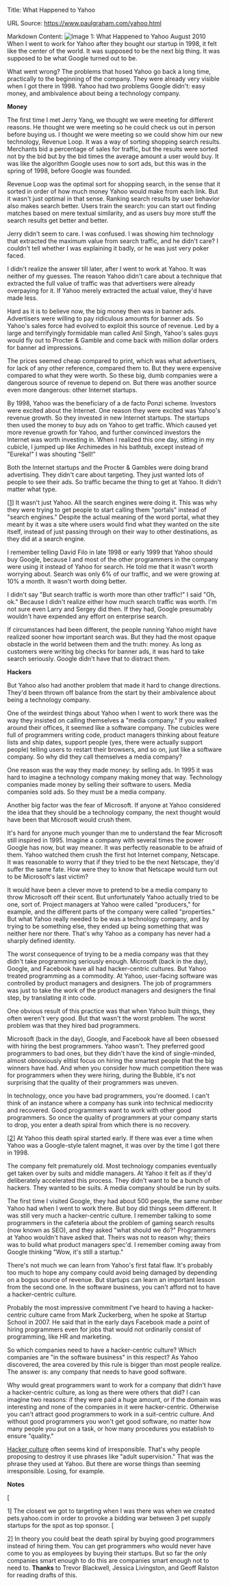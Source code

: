 Title: What Happened to Yahoo

URL Source: https://www.paulgraham.com/yahoo.html

Markdown Content:
![Image 1: What Happened to Yahoo ](https://s.turbifycdn.com/aah/paulgraham/what-happened-to-yahoo-2.gif)
August 2010
When I went to work for Yahoo after they bought our startup in 1998, it felt like the center of the world. It was supposed to be the next big thing. It was supposed to be what Google turned out to be.

What went wrong? The problems that hosed Yahoo go back a long time, practically to the beginning of the company. They were already very visible when I got there in 1998. Yahoo had two problems Google didn't: easy money, and ambivalence about being a technology company.

**Money**

The first time I met Jerry Yang, we thought we were meeting for different reasons. He thought we were meeting so he could check us out in person before buying us. I thought we were meeting so we could show him our new technology, Revenue Loop. It was a way of sorting shopping search results. Merchants bid a percentage of sales for traffic, but the results were sorted not by the bid but by the bid times the average amount a user would buy. It was like the algorithm Google uses now to sort ads, but this was in the spring of 1998, before Google was founded.

Revenue Loop was the optimal sort for shopping search, in the sense that it sorted in order of how much money Yahoo would make from each link. But it wasn't just optimal in that sense. Ranking search results by user behavior also makes search better. Users train the search: you can start out finding matches based on mere textual similarity, and as users buy more stuff the search results get better and better.

Jerry didn't seem to care. I was confused. I was showing him technology that extracted the maximum value from search traffic, and he didn't care? I couldn't tell whether I was explaining it badly, or he was just very poker faced.

I didn't realize the answer till later, after I went to work at Yahoo. It was neither of my guesses. The reason Yahoo didn't care about a technique that extracted the full value of traffic was that advertisers were already overpaying for it. If Yahoo merely extracted the actual value, they'd have made less.

Hard as it is to believe now, the big money then was in banner ads. Advertisers were willing to pay ridiculous amounts for banner ads. So Yahoo's sales force had evolved to exploit this source of revenue. Led by a large and terrifyingly formidable man called Anil Singh, Yahoo's sales guys would fly out to Procter & Gamble and come back with million dollar orders for banner ad impressions.

The prices seemed cheap compared to print, which was what advertisers, for lack of any other reference, compared them to. But they were expensive compared to what they were worth. So these big, dumb companies were a dangerous source of revenue to depend on. But there was another source even more dangerous: other Internet startups.

By 1998, Yahoo was the beneficiary of a de facto Ponzi scheme. Investors were excited about the Internet. One reason they were excited was Yahoo's revenue growth. So they invested in new Internet startups. The startups then used the money to buy ads on Yahoo to get traffic. Which caused yet more revenue growth for Yahoo, and further convinced investors the Internet was worth investing in. When I realized this one day, sitting in my cubicle, I jumped up like Archimedes in his bathtub, except instead of "Eureka!" I was shouting "Sell!"

Both the Internet startups and the Procter & Gambles were doing brand advertising. They didn't care about targeting. They just wanted lots of people to see their ads. So traffic became the thing to get at Yahoo. It didn't matter what type.

[[1](https://www.paulgraham.com/yahoo.html#f1n)]
It wasn't just Yahoo. All the search engines were doing it. This was why they were trying to get people to start calling them "portals" instead of "search engines." Despite the actual meaning of the word portal, what they meant by it was a site where users would find what they wanted on the site itself, instead of just passing through on their way to other destinations, as they did at a search engine.

I remember telling David Filo in late 1998 or early 1999 that Yahoo should buy Google, because I and most of the other programmers in the company were using it instead of Yahoo for search. He told me that it wasn't worth worrying about. Search was only 6% of our traffic, and we were growing at 10% a month. It wasn't worth doing better.

I didn't say "But search traffic is worth more than other traffic!" I said "Oh, ok." Because I didn't realize either how much search traffic was worth. I'm not sure even Larry and Sergey did then. If they had, Google presumably wouldn't have expended any effort on enterprise search.

If circumstances had been different, the people running Yahoo might have realized sooner how important search was. But they had the most opaque obstacle in the world between them and the truth: money. As long as customers were writing big checks for banner ads, it was hard to take search seriously. Google didn't have that to distract them.

**Hackers**

But Yahoo also had another problem that made it hard to change directions. They'd been thrown off balance from the start by their ambivalence about being a technology company.

One of the weirdest things about Yahoo when I went to work there was the way they insisted on calling themselves a "media company." If you walked around their offices, it seemed like a software company. The cubicles were full of programmers writing code, product managers thinking about feature lists and ship dates, support people (yes, there were actually support people) telling users to restart their browsers, and so on, just like a software company. So why did they call themselves a media company?

One reason was the way they made money: by selling ads. In 1995 it was hard to imagine a technology company making money that way. Technology companies made money by selling their software to users. Media companies sold ads. So they must be a media company.

Another big factor was the fear of Microsoft. If anyone at Yahoo considered the idea that they should be a technology company, the next thought would have been that Microsoft would crush them.

It's hard for anyone much younger than me to understand the fear Microsoft still inspired in 1995. Imagine a company with several times the power Google has now, but way meaner. It was perfectly reasonable to be afraid of them. Yahoo watched them crush the first hot Internet company, Netscape. It was reasonable to worry that if they tried to be the next Netscape, they'd suffer the same fate. How were they to know that Netscape would turn out to be Microsoft's last victim?

It would have been a clever move to pretend to be a media company to throw Microsoft off their scent. But unfortunately Yahoo actually tried to be one, sort of. Project managers at Yahoo were called "producers," for example, and the different parts of the company were called "properties." But what Yahoo really needed to be was a technology company, and by trying to be something else, they ended up being something that was neither here nor there. That's why Yahoo as a company has never had a sharply defined identity.

The worst consequence of trying to be a media company was that they didn't take programming seriously enough. Microsoft (back in the day), Google, and Facebook have all had hacker-centric cultures. But Yahoo treated programming as a commodity. At Yahoo, user-facing software was controlled by product managers and designers. The job of programmers was just to take the work of the product managers and designers the final step, by translating it into code.

One obvious result of this practice was that when Yahoo built things, they often weren't very good. But that wasn't the worst problem. The worst problem was that they hired bad programmers.

Microsoft (back in the day), Google, and Facebook have all been obsessed with hiring the best programmers. Yahoo wasn't. They preferred good programmers to bad ones, but they didn't have the kind of single-minded, almost obnoxiously elitist focus on hiring the smartest people that the big winners have had. And when you consider how much competition there was for programmers when they were hiring, during the Bubble, it's not surprising that the quality of their programmers was uneven.

In technology, once you have bad programmers, you're doomed. I can't think of an instance where a company has sunk into technical mediocrity and recovered. Good programmers want to work with other good programmers. So once the quality of programmers at your company starts to drop, you enter a death spiral from which there is no recovery.

[[2](https://www.paulgraham.com/yahoo.html#f2n)]
At Yahoo this death spiral started early. If there was ever a time when Yahoo was a Google-style talent magnet, it was over by the time I got there in 1998.

The company felt prematurely old. Most technology companies eventually get taken over by suits and middle managers. At Yahoo it felt as if they'd deliberately accelerated this process. They didn't want to be a bunch of hackers. They wanted to be suits. A media company should be run by suits.

The first time I visited Google, they had about 500 people, the same number Yahoo had when I went to work there. But boy did things seem different. It was still very much a hacker-centric culture. I remember talking to some programmers in the cafeteria about the problem of gaming search results (now known as SEO), and they asked "what should we do?" Programmers at Yahoo wouldn't have asked that. Theirs was not to reason why; theirs was to build what product managers spec'd. I remember coming away from Google thinking "Wow, it's still a startup."

There's not much we can learn from Yahoo's first fatal flaw. It's probably too much to hope any company could avoid being damaged by depending on a bogus source of revenue. But startups can learn an important lesson from the second one. In the software business, you can't afford not to have a hacker-centric culture.

Probably the most impressive commitment I've heard to having a hacker-centric culture came from Mark Zuckerberg, when he spoke at Startup School in 2007. He said that in the early days Facebook made a point of hiring programmers even for jobs that would not ordinarily consist of programming, like HR and marketing.

So which companies need to have a hacker-centric culture? Which companies are "in the software business" in this respect? As Yahoo discovered, the area covered by this rule is bigger than most people realize. The answer is: any company that needs to have good software.

Why would great programmers want to work for a company that didn't have a hacker-centric culture, as long as there were others that did? I can imagine two reasons: if they were paid a huge amount, or if the domain was interesting and none of the companies in it were hacker-centric. Otherwise you can't attract good programmers to work in a suit-centric culture. And without good programmers you won't get good software, no matter how many people you put on a task, or how many procedures you establish to ensure "quality."

[Hacker culture](https://www.paulgraham.com/gba.html) often seems kind of irresponsible. That's why people proposing to destroy it use phrases like "adult supervision." That was the phrase they used at Yahoo. But there are worse things than seeming irresponsible. Losing, for example.

**Notes**

[

1] The closest we got to targeting when I was there was when we created pets.yahoo.com in order to provoke a bidding war between 3 pet supply startups for the spot as top sponsor.
[

2] In theory you could beat the death spiral by buying good programmers instead of hiring them. You can get programmers who would never have come to you as employees by buying their startups. But so far the only companies smart enough to do this are companies smart enough not to need to.
**Thanks** to Trevor Blackwell, Jessica Livingston, and Geoff Ralston for reading drafts of this.

